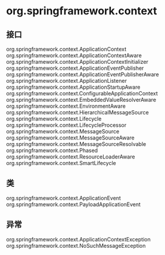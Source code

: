 # org.springframework.context

## 接口

org.springframework.context.ApplicationContext
org.springframework.context.ApplicationContextAware
org.springframework.context.ApplicationContextInitializer<C extends ConfigurableApplicationContext>
org.springframework.context.ApplicationEventPublisher
org.springframework.context.ApplicationEventPublisherAware
org.springframework.context.ApplicationListener<E extends ApplicationEvent>
org.springframework.context.ApplicationStartupAware
org.springframework.context.ConfigurableApplicationContext
org.springframework.context.EmbeddedValueResolverAware
org.springframework.context.EnvironmentAware
org.springframework.context.HierarchicalMessageSource
org.springframework.context.Lifecycle
org.springframework.context.LifecycleProcessor
org.springframework.context.MessageSource
org.springframework.context.MessageSourceAware
org.springframework.context.MessageSourceResolvable
org.springframework.context.Phased
org.springframework.context.ResourceLoaderAware
org.springframework.context.SmartLifecycle

## 类

org.springframework.context.ApplicationEvent
org.springframework.context.PayloadApplicationEvent<T>

## 异常

org.springframework.context.ApplicationContextException
org.springframework.context.NoSuchMessageException




